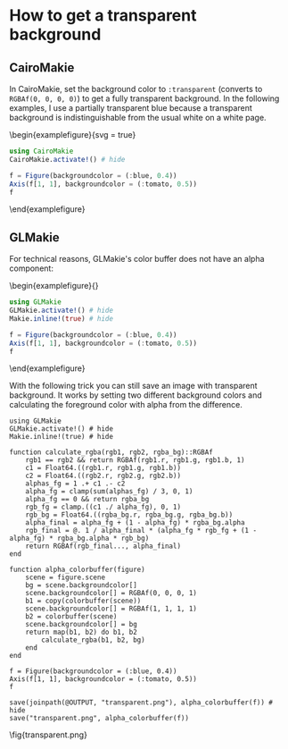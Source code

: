 # How to get a transparent background

## CairoMakie

In CairoMakie, set the background color to `:transparent` (converts to `RGBAf(0, 0, 0, 0)`) to get a fully transparent background.
In the following examples, I use a partially transparent blue because a transparent background is indistinguishable from the usual white on a white page.

\begin{examplefigure}{svg = true}
```julia
using CairoMakie
CairoMakie.activate!() # hide

f = Figure(backgroundcolor = (:blue, 0.4))
Axis(f[1, 1], backgroundcolor = (:tomato, 0.5))
f
```
\end{examplefigure}

## GLMakie

For technical reasons, GLMakie's color buffer does not have an alpha component:

\begin{examplefigure}{}
```julia
using GLMakie
GLMakie.activate!() # hide
Makie.inline!(true) # hide

f = Figure(backgroundcolor = (:blue, 0.4))
Axis(f[1, 1], backgroundcolor = (:tomato, 0.5))
f
```
\end{examplefigure}


With the following trick you can still save an image with transparent background.
It works by setting two different background colors and calculating the foreground color with alpha from the difference.

```julia:transparent-glmakie
using GLMakie
GLMakie.activate!() # hide
Makie.inline!(true) # hide

function calculate_rgba(rgb1, rgb2, rgba_bg)::RGBAf
    rgb1 == rgb2 && return RGBAf(rgb1.r, rgb1.g, rgb1.b, 1)
    c1 = Float64.((rgb1.r, rgb1.g, rgb1.b))
    c2 = Float64.((rgb2.r, rgb2.g, rgb2.b))
    alphas_fg = 1 .+ c1 .- c2
    alpha_fg = clamp(sum(alphas_fg) / 3, 0, 1)
    alpha_fg == 0 && return rgba_bg
    rgb_fg = clamp.((c1 ./ alpha_fg), 0, 1)
    rgb_bg = Float64.((rgba_bg.r, rgba_bg.g, rgba_bg.b))
    alpha_final = alpha_fg + (1 - alpha_fg) * rgba_bg.alpha
    rgb_final = @. 1 / alpha_final * (alpha_fg * rgb_fg + (1 - alpha_fg) * rgba_bg.alpha * rgb_bg)
    return RGBAf(rgb_final..., alpha_final)
end

function alpha_colorbuffer(figure)
    scene = figure.scene
    bg = scene.backgroundcolor[]
    scene.backgroundcolor[] = RGBAf(0, 0, 0, 1)
    b1 = copy(colorbuffer(scene))
    scene.backgroundcolor[] = RGBAf(1, 1, 1, 1)
    b2 = colorbuffer(scene)
    scene.backgroundcolor[] = bg
    return map(b1, b2) do b1, b2
        calculate_rgba(b1, b2, bg)
    end
end

f = Figure(backgroundcolor = (:blue, 0.4))
Axis(f[1, 1], backgroundcolor = (:tomato, 0.5))
f

save(joinpath(@OUTPUT, "transparent.png"), alpha_colorbuffer(f)) # hide
save("transparent.png", alpha_colorbuffer(f))
```

\fig{transparent.png}